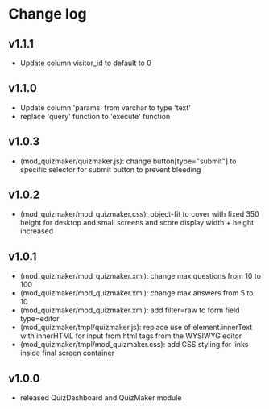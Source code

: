 # Change log

## v1.1.1
- Update column visitor_id to default to 0

## v1.1.0 
- Update column 'params' from varchar to type 'text'
- replace 'query' function to 'execute' function

## v1.0.3
- (mod_quizmaker/quizmaker.js): change button[type="submit"] to specific selector for submit button to prevent bleeding

## v1.0.2
- (mod_quizmaker/mod_quizmaker.css): object-fit to cover with fixed 350 height for desktop and small screens and score display width + height increased

## v1.0.1

- (mod_quizmaker/mod_quizmaker.xml): change max questions from 10 to 100
- (mod_quizmaker/mod_quizmaker.xml): change max answers from 5 to 10
- (mod_quizmaker/mod_quizmaker.xml): add filter=raw to form field type=editor
- (mod_quizmaker/tmpl/quizmaker.js): replace use of element.innerText with innerHTML for input from html tags from the WYSIWYG editor
- (mod_quizmaker/tmpl/mod_quizmaker.css): add CSS styling for links inside final screen container

## v1.0.0

- released QuizDashboard and QuizMaker module
